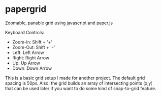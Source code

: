 # papergrid
Zoomable, panable grid using javascript and paper.js

Keyboard Controls:
- Zoom-In: Shift + '+'
- Zoom-Out: Shift + '-'
- Left: Left Arrow
- Right: Right Arrow
- Up: Up Arrow
- Down: Down Arrow

This is a basic grid setup I made for another project. The default grid spacing is 50px.  Also, the grid builds an array of intersecting points (x,y) that can be used later if you want to do some kind of snap-to-grid feature.
